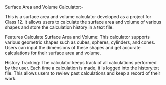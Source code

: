 Surface Area and Volume Calculator:-

This is a surface area and volume calculator developed as a project for Class 12. 
It allows users to calculate the surface area and volume of various shapes and store the calculation history in a text file.

Features
Calculate Surface Area and Volume: 
This calculator supports various geometric shapes such as cubes, spheres, cylinders, and cones. 
Users can input the dimensions of these shapes and get accurate calculations for their surface area and volume.

History Tracking: 
The calculator keeps track of all calculations performed by the user. 
Each time a calculation is made, it is logged into the history.txt file. 
This allows users to review past calculations and keep a record of their work.
